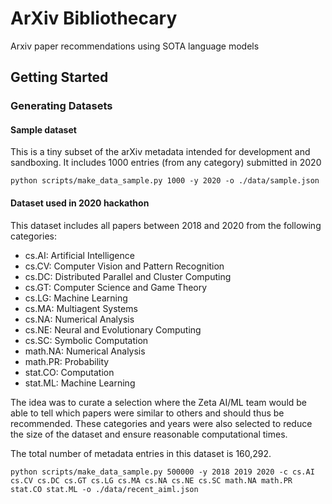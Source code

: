 # ArXiv Bibliothecary
Arxiv paper recommendations using SOTA language models


## Getting Started

### Generating Datasets

#### Sample dataset

This is a tiny subset of the arXiv metadata intended for development and sandboxing.
It includes 1000 entries (from any category) submitted in 2020

```shell script
python scripts/make_data_sample.py 1000 -y 2020 -o ./data/sample.json
```

#### Dataset used in 2020 hackathon

This dataset includes all papers between 2018 and 2020 from the following categories:
- cs.AI: Artificial Intelligence
- cs.CV: Computer Vision and Pattern Recognition
- cs.DC: Distributed Parallel and Cluster Computing
- cs.GT: Computer Science and Game Theory
- cs.LG: Machine Learning
- cs.MA: Multiagent Systems
- cs.NA: Numerical Analysis
- cs.NE: Neural and Evolutionary Computing
- cs.SC: Symbolic Computation
- math.NA: Numerical Analysis
- math.PR: Probability
- stat.CO: Computation
- stat.ML: Machine Learning

The idea was to curate a selection where the Zeta AI/ML team would be able to tell which papers 
were similar to others and should thus be recommended.  These categories and years were also selected
to reduce the size of the dataset and ensure reasonable computational times.

The total number of metadata entries in this dataset is 160,292.

```shell script
python scripts/make_data_sample.py 500000 -y 2018 2019 2020 -c cs.AI cs.CV cs.DC cs.GT cs.LG cs.MA cs.NA cs.NE cs.SC math.NA math.PR stat.CO stat.ML -o ./data/recent_aiml.json
```
